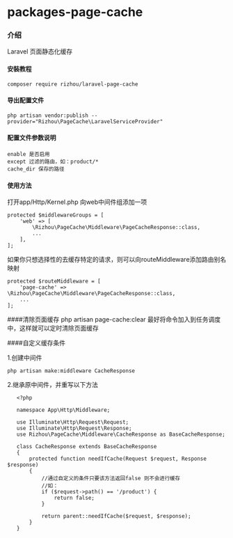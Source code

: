 # packages-page-cache

### 介绍
Laravel 页面静态化缓存

#### 安裝教程

    composer require rizhou/laravel-page-cache

#### 导出配置文件

    php artisan vendor:publish --provider="Rizhou\PageCache\LaravelServiceProvider"

#### 配置文件参数说明
    enable 是否启用
    except 过滤的路由，如：product/*
    cache_dir 保存的路径
#### 使用方法

打开app/Http/Kernel.php 向web中间件组添加一项

    protected $middlewareGroups = [
        'web' => [
            \Rizhou\PageCache\Middleware\PageCacheResponse::class,
            ...
        ],
    ];
如果你只想选择性的去缓存特定的请求，则可以向routeMiddleware添加路由别名映射

    protected $routeMiddleware = [
        'page-cache' => \Rizhou\PageCache\Middleware\PageCacheResponse::class,
        ...
    ];

####清除页面缓存
    php artisan page-cache:clear
最好将命令加入到任务调度中，这样就可以定时清除页面缓存


####自定义缓存条件

1.创建中间件
    
    php artisan make:middleware CacheResponse


2.继承原中间件，并重写以下方法

       <?php
       
       namespace App\Http\Middleware;
       
       use Illuminate\Http\Request\Request;
       use Illuminate\Http\Request\Response;
       use Rizhou\PageCache\Middleware\CacheResponse as BaseCacheResponse;
       
       class CacheResponse extends BaseCacheResponse
       {
           protected function needIfCache(Request $request, Response $response)
           {
               //通过自定义的条件只要该方法返回false 则不会进行缓存
               //如：
               if ($request->path() == '/product') {
                   return false;
               }
       
               return parent::needIfCache($request, $response);
           }
       }

    
